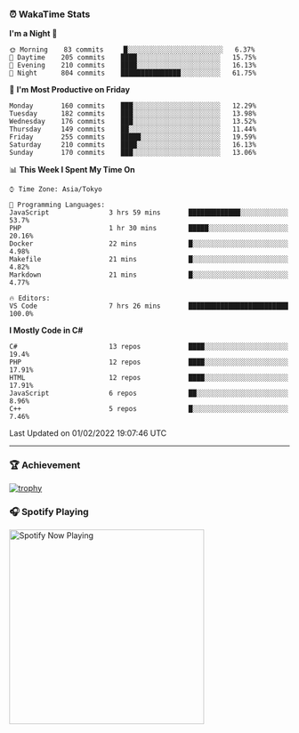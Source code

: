 ### ⏰ WakaTime Stats


<!--START_SECTION:waka-->
**I'm a Night 🦉** 

```text
🌞 Morning    83 commits     █░░░░░░░░░░░░░░░░░░░░░░░░   6.37% 
🌆 Daytime    205 commits    ████░░░░░░░░░░░░░░░░░░░░░   15.75% 
🌃 Evening    210 commits    ████░░░░░░░░░░░░░░░░░░░░░   16.13% 
🌙 Night      804 commits    ███████████████░░░░░░░░░░   61.75%

```
📅 **I'm Most Productive on Friday** 

```text
Monday       160 commits    ███░░░░░░░░░░░░░░░░░░░░░░   12.29% 
Tuesday      182 commits    ███░░░░░░░░░░░░░░░░░░░░░░   13.98% 
Wednesday    176 commits    ███░░░░░░░░░░░░░░░░░░░░░░   13.52% 
Thursday     149 commits    ██░░░░░░░░░░░░░░░░░░░░░░░   11.44% 
Friday       255 commits    █████░░░░░░░░░░░░░░░░░░░░   19.59% 
Saturday     210 commits    ████░░░░░░░░░░░░░░░░░░░░░   16.13% 
Sunday       170 commits    ███░░░░░░░░░░░░░░░░░░░░░░   13.06%

```


📊 **This Week I Spent My Time On** 

```text
⌚︎ Time Zone: Asia/Tokyo

💬 Programming Languages: 
JavaScript               3 hrs 59 mins       █████████████░░░░░░░░░░░░   53.7% 
PHP                      1 hr 30 mins        █████░░░░░░░░░░░░░░░░░░░░   20.16% 
Docker                   22 mins             █░░░░░░░░░░░░░░░░░░░░░░░░   4.98% 
Makefile                 21 mins             █░░░░░░░░░░░░░░░░░░░░░░░░   4.82% 
Markdown                 21 mins             █░░░░░░░░░░░░░░░░░░░░░░░░   4.77%

🔥 Editors: 
VS Code                  7 hrs 26 mins       █████████████████████████   100.0%

```

**I Mostly Code in C#** 

```text
C#                       13 repos            ████░░░░░░░░░░░░░░░░░░░░░   19.4% 
PHP                      12 repos            ████░░░░░░░░░░░░░░░░░░░░░   17.91% 
HTML                     12 repos            ████░░░░░░░░░░░░░░░░░░░░░   17.91% 
JavaScript               6 repos             ██░░░░░░░░░░░░░░░░░░░░░░░   8.96% 
C++                      5 repos             █░░░░░░░░░░░░░░░░░░░░░░░░   7.46%

```



 Last Updated on 01/02/2022 19:07:46 UTC
<!--END_SECTION:waka-->

---

### 🏆 Achievement

[![trophy](https://github-profile-trophy.vercel.app/?username=Slime-hatena&theme=flat&no-bg=true&no-frame=true&column=8)](https://github.com/ryo-ma/github-profile-trophy)

### 🎧 Spotify Playing

[<img src="https://spotify-now-playing-slime-hatena.vercel.app/api/spotify-playing" alt="Spotify Now Playing" width="350" />](https://open.spotify.com/user/slime_hatena)

<!--
**Slime-hatena/Slime-hatena** is a ✨ _special_ ✨ repository because its `README.md` (this file) appears on your GitHub profile.

Here are some ideas to get you started:

- 🔭 I’m currently working on ...
- 🌱 I’m currently learning ...
- 👯 I’m looking to collaborate on ...
- 🤔 I’m looking for help with ...
- 💬 Ask me about ...
- 📫 How to reach me: ...
- 😄 Pronouns: ...
- ⚡ Fun fact: ...
-->
